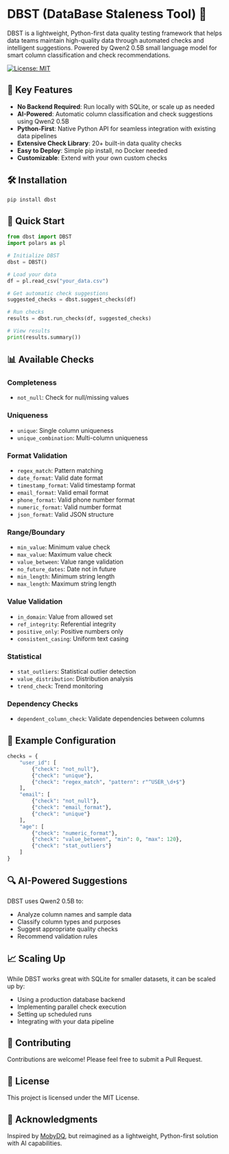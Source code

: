 # DBST (DataBase Staleness Tool) 🎯

DBST is a lightweight, Python-first data quality testing framework that helps data teams maintain high-quality data through automated checks and intelligent suggestions. Powered by Qwen2 0.5B small language model for smart column classification and check recommendations.

[![License: MIT](https://img.shields.io/badge/License-MIT-yellow.svg)](https://opensource.org/licenses/MIT)

## 🚀 Key Features

- **No Backend Required**: Run locally with SQLite, or scale up as needed
- **AI-Powered**: Automatic column classification and check suggestions using Qwen2 0.5B
- **Python-First**: Native Python API for seamless integration with existing data pipelines
- **Extensive Check Library**: 20+ built-in data quality checks
- **Easy to Deploy**: Simple pip install, no Docker needed
- **Customizable**: Extend with your own custom checks

## 🛠️ Installation

```bash
pip install dbst
```

## 🏃 Quick Start

```python
from dbst import DBST
import polars as pl

# Initialize DBST
dbst = DBST()

# Load your data
df = pl.read_csv("your_data.csv")

# Get automatic check suggestions
suggested_checks = dbst.suggest_checks(df)

# Run checks
results = dbst.run_checks(df, suggested_checks)

# View results
print(results.summary())
```

## 📊 Available Checks

### Completeness
- `not_null`: Check for null/missing values

### Uniqueness
- `unique`: Single column uniqueness
- `unique_combination`: Multi-column uniqueness

### Format Validation
- `regex_match`: Pattern matching
- `date_format`: Valid date format
- `timestamp_format`: Valid timestamp format
- `email_format`: Valid email format
- `phone_format`: Valid phone number format
- `numeric_format`: Valid number format
- `json_format`: Valid JSON structure

### Range/Boundary
- `min_value`: Minimum value check
- `max_value`: Maximum value check
- `value_between`: Value range validation
- `no_future_dates`: Date not in future
- `min_length`: Minimum string length
- `max_length`: Maximum string length

### Value Validation
- `in_domain`: Value from allowed set
- `ref_integrity`: Referential integrity
- `positive_only`: Positive numbers only
- `consistent_casing`: Uniform text casing

### Statistical
- `stat_outliers`: Statistical outlier detection
- `value_distribution`: Distribution analysis
- `trend_check`: Trend monitoring

### Dependency Checks
- `dependent_column_check`: Validate dependencies between columns

## 📝 Example Configuration

```python
checks = {
    "user_id": [
        {"check": "not_null"},
        {"check": "unique"},
        {"check": "regex_match", "pattern": r"^USER_\d+$"}
    ],
    "email": [
        {"check": "not_null"},
        {"check": "email_format"},
        {"check": "unique"}
    ],
    "age": [
        {"check": "numeric_format"},
        {"check": "value_between", "min": 0, "max": 120},
        {"check": "stat_outliers"}
    ]
}
```

## 🔍 AI-Powered Suggestions

DBST uses Qwen2 0.5B to:
- Analyze column names and sample data
- Classify column types and purposes
- Suggest appropriate quality checks
- Recommend validation rules

## 📈 Scaling Up

While DBST works great with SQLite for smaller datasets, it can be scaled up by:
- Using a production database backend
- Implementing parallel check execution
- Setting up scheduled runs
- Integrating with your data pipeline

## 🤝 Contributing

Contributions are welcome! Please feel free to submit a Pull Request.

## 📄 License

This project is licensed under the MIT License.

## 🙏 Acknowledgments

Inspired by [MobyDQ](https://ubisoft.github.io/mobydq/), but reimagined as a lightweight, Python-first solution with AI capabilities.
